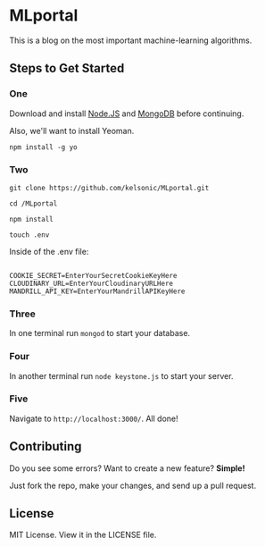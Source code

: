 # MLportal

This is a blog on the most important machine-learning algorithms.

## Steps to Get Started

### One

Download and install [Node.JS](https://nodejs.org/en/download/) and [MongoDB](https://www.mongodb.com/download-center) before continuing.

Also, we'll want to install Yeoman.

```
npm install -g yo
```

### Two

```
git clone https://github.com/kelsonic/MLportal.git

cd /MLportal

npm install

touch .env
```

Inside of the .env file:

```

COOKIE_SECRET=EnterYourSecretCookieKeyHere
CLOUDINARY_URL=EnterYourCloudinaryURLHere
MANDRILL_API_KEY=EnterYourMandrillAPIKeyHere

```

### Three

In one terminal run `mongod` to start your database.

### Four

In another terminal run `node keystone.js` to start your server.

### Five

Navigate to `http://localhost:3000/`. All done!

## Contributing

Do you see some errors? Want to create a new feature? **Simple!** 

Just fork the repo, make your changes, and send up a pull request.

## License

MIT License. View it in the LICENSE file.
